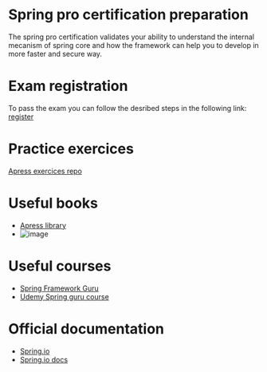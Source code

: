 # Spring pro certification preparation
The spring pro certification validates your ability to understand the internal mecanism of spring core and how the framework can help you to develop in more faster and secure way.

# Exam registration
To pass the exam you can follow the desribed steps in the following link: [register](https://www.vmware.com/learning/certification/spring-pro-develop-exam.html)

# Practice exercices
[Apress exercices repo](https://github.com/Apress/pivotal-certified-pro-spring-dev-exam-02)

# Useful books
- [Apress library](https://www.apress.com/fr)
- ![image](https://user-images.githubusercontent.com/45130488/190497220-98a89fcf-93e1-4ae1-9759-2a7d07ea53aa.png)

# Useful courses
- [Spring Framework Guru](https://springframework.guru/)
- [Udemy Spring guru course](https://www.udemy.com/course/spring-framework-5-beginner-to-guru/)

# Official documentation
- [Spring.io](https://spring.io/)
- [Spring.io docs](https://docs.spring.io/spring-framework/docs/current/reference/html/)
